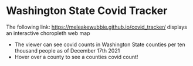 # Washington State Covid Tracker
The following link: https://meleakewubbie.github.io/covid_tracker/ displays an interactive choropleth web map 
* The viewer can see covid counts in Washington State counties per ten thousand people as of December 17th 2021
* Hover over a county to see a counties covid count!
